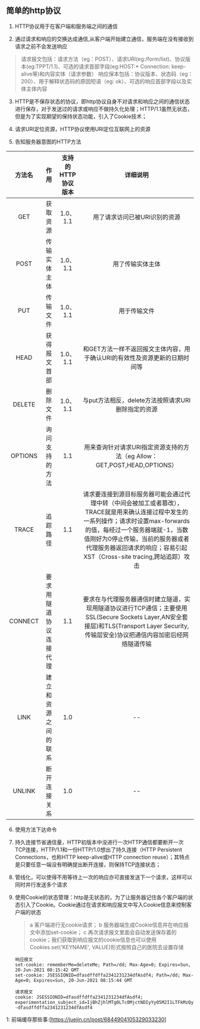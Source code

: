 ## 简单的http协议

1. HTTP协议用于在客户端和服务端之间的通信

2. 通过请求和响应的交换达成通信,从客户端开始建立通信，服务端在没有接收到请求之前不会发送响应
  > 请求报文包括：请求方法（eg：POST）、请求URI(eg:/form/list)、协议版本(eg:TPPT/1.1)、可选的请求首部字段(eg:HOST:* Connection: keep-alive等)和内容实体（请求参数）
  > 响应保本包括：协议版本、状态码（eg： 200）、用于解释状态码的原因短语（eg: ok）、可选的响应首部字段以及实体主体内容
  
3. HTTP是不保存状态的协议，即http协议自身不对请求和响应之间的通信状态进行保存，对于发送过的请求或响应不做持久化处理；HTTP/1.1虽然无状态，但是为了实现期望的保持状态功能，引入了Cookie技术；

4. 请求URI定位资源，HTTP协议使用URI定位互联网上的资源

5. 告知服务器意图的HTTP方法

  |  方法名   | 作用  | 支持的HTTP协议版本 | 详细说明 |
  |  :----:  | :----:  | :----: | :----: |
  | GET    | 获取资源 | 1.0、1.1 | 用了请求访问已被URI识别的资源 |
  | POST  | 传输实体主体 | 1.0、1.1 | 用了传输实体主体 |
  | PUT   | 传输文件 | 1.0、1.1 | 用于传输文件 |
  | HEAD  | 获得报文首部 | 1.0、1.1 | 和GET方法一样不返回报文主体内容，用于确认URI的有效性及资源更新的日期时间等 |
  | DELETE  | 删除文件 | 1.0、1.1 | 与put方法相反，delete方法按照请求URI删除指定的资源 |
  | OPTIONS  | 询问支持的方法 | 1.1 | 用来查询针对请求URI指定资源支持的方法（eg Allow：GET,POST,HEAD,OPTIONS） | 
  | TRACE  | 追踪路径 | 1.1 | 请求要连接到源目标服务器可能会通过代理中转（中间会被加工或者篡改），TRACE就是用来确认连接过程中发生的一系列操作；请求时设置max-forwards的值，每经过一个服务器端就-1，当数值刚好为0停止传输，当前的服务器或者代理服务器返回请求的响应；容易引起XST（Cross-site tracing,跨站追踪）攻击 |
  | CONNECT  | 要求用隧道协议连接代理 | 1.1 | 要求在与代理服务器通信时建立隧道，实现用隧道协议进行TCP通信；主要使用SSL(Secure Sockets Layer,AN安全套接层)和TLS(Transport Layer Security,传输层安全)协议把通信内容加密后经网络隧道传输 |
  | LINK  | 建立和资源之间的联系 | 1.0 | -- |
  | UNLINK  | 断开连接关系 | 1.0 | -- |
  
6. 使用方法下达命令

7. 持久连接节省通信量，HTTP初版本中没进行一次HTTP通信都要断开一次TCP连接，HTTP/1.1和一份HTTP/1.0想出了持久连接（HTTP Persistent Connections，也称HTTP keep-alive或HTTP connection reuse）；其特点是只要任意一端没有明确提出断开连接，则保持TCP连接状态；

8. 管线化，可以使得不用等待上一次的响应亦可直接发送下一个请求，这样可以同时并行发送多个请求
9. 使用Cookie的状态管理：http是无状态的，为了让服务器记住各个客户端的状态引入了Cookie。Cookie通过在请求和响应报文中写入Cookie信息来控制客户端的状态
   > a 客户端进行无cookie请求； b 服务器端生成Cookie信息并在响应报文中添加set-cookie； c 再次请求报文里面会自动发送保存着的cookie；我们获取到响应报文的cookie信息也可以使用Cookies.set('KEYNAME', VALUE)形式按照自己的医院去设置存储
   ```
   响应报文
   set-cookie: rememberMe=deleteMe; Path=/dd; Max-Age=0; Expires=Sun, 20-Jun-2021 08:15:42 GMT
   set-cookie: JSESSIONID=dfasdffdffa2341231234dfAsdf4; Path=/dd; Max-Age=0; Expires=Sun, 20-Jun-2021 08:15:44 GMT
   
   请求报文
   cookie: JSESSIONID=dfasdffdffa2341231234dfAsdf4; experimentation_subject_id=IjBhZjhlMTg0LTc0MjctNDIyYy05M2I1LTFkMzQyMjg1NmI0OCI%3D--dfasdffdffa2341231234dfAsdf4
   ```
   

1: 前端缓存那些事:[https://juejin.cn/post/6844904105329033230]

